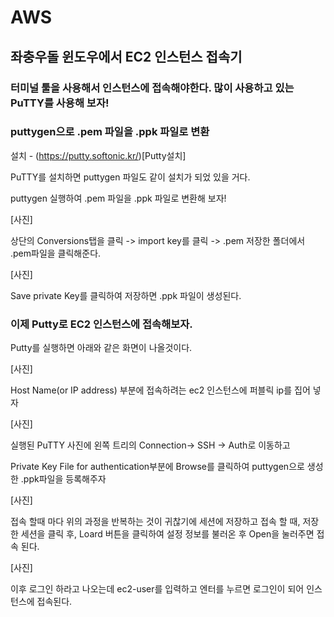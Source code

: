 # AWS

## 좌충우돌 윈도우에서 EC2 인스턴스 접속기


### 터미널 툴을 사용해서 인스턴스에 접속해야한다. 많이 사용하고 있는 PuTTY를 사용해 보자!

### puttygen으로 .pem 파일을 .ppk 파일로 변환

설치 - (https://putty.softonic.kr/)[Putty설치]

PuTTY를 설치하면 puttygen 파일도 같이 설치가 되었 있을 거다.

puttygen 실행하여 .pem 파일을 .ppk 파일로 변환해 보자!

[사진]

상단의 Conversions탭을 클릭 -> import key를 클릭 -> .pem 저장한 폴더에서 .pem파일을 클릭해준다. 

[사진]

Save private Key를 클릭하여 저장하면 .ppk 파일이 생성된다.

### 이제 Putty로 EC2 인스턴스에 접속해보자.

Putty를 실행하면 아래와 같은 화면이 나올것이다.

[사진]

Host Name(or IP address) 부분에 접속하려는 ec2 인스턴스에 퍼블릭 ip를 집어 넣자

[사진]

실행된 PuTTY 사진에 왼쪽 트리의 Connection-> SSH -> Auth로 이동하고 

Private Key File for authentication부분에 Browse를 클릭하여 puttygen으로 생성한 .ppk파일을 등록해주자

[사진]

접속 할때 마다 위의 과정을 반복하는 것이 귀찮기에 세션에 저장하고 접속 할 때, 저장한 세션을 클릭 후,
Loard 버튼을 클릭하여 설정 정보를 불러온 후 Open을 눌러주면 접속 된다. 

[사진]

이후 로그인 하라고 나오는데 ec2-user를 입력하고 엔터를 누르면 로그인이 되어 인스턴스에 접속된다.


